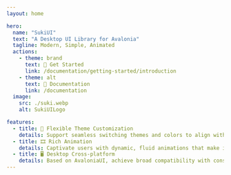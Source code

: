 ```yaml
---
layout: home

hero:
  name: "SukiUI"
  text: "A Desktop UI Library for Avalonia"
  tagline: Modern, Simple, Animated
  actions:
    - theme: brand
      text: 🚀 Get Started
      link: /documentation/getting-started/introduction
    - theme: alt
      text: 📄 Documentation
      link: /documentation
  image:
    src: ./suki.webp
    alt: SukiUILogo

features:
  - title: 🔧 Flexible Theme Customization
    details: Support seamless switching themes and colors to align with your app's identity.
  - title: 🎞️ Rich Animation
    details: Captivate users with dynamic, fluid animations that make interactions delightful.
  - title: 🖥️ Desktop Cross-platform
    details: Based on AvaloniaUI, achieve broad compatibility with consistent performance on Windows, macOS, and Linux.
---
```


<style>
:root {
  --vp-home-hero-name-color: transparent;
  --vp-home-hero-name-background: -webkit-linear-gradient(120deg, #ede0b3 50%, #8f4136);
}

@media (min-width: 640px) {
  :root {
    --vp-home-hero-image-filter: blur(56px);
  }
}

@media (min-width: 960px) {
  :root {
    --vp-home-hero-image-filter: blur(68px);
  }
}
</style>
